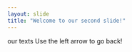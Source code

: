 ```yaml
---
layout: slide
title: "Welcome to our second slide!"
---
```

our texts
Use the left arrow to go back!
